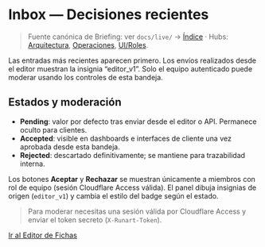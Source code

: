 # Inbox — Decisiones recientes

<!-- canonical-crosslink: pr-01 -->
> Fuente canónica de Briefing: ver `docs/live/` → [Índice](../../../../docs/live/index.md) · Hubs: [Arquitectura](../../../../docs/live/architecture/index.md), [Operaciones](../../../../docs/live/operations/index.md), [UI/Roles](../../../../docs/live/ui_roles/index.md).

Las entradas más recientes aparecen primero. Los envíos realizados desde el editor muestran la insignia “editor_v1”. Solo el equipo autenticado puede moderar usando los controles de esta bandeja.

<!-- interno:start -->
<div class="interno">

## Estados y moderación
- **Pending**: valor por defecto tras enviar desde el editor o API. Permanece oculto para clientes.
- **Accepted**: visible en dashboards e interfaces de cliente una vez aprobada desde esta bandeja.
- **Rejected**: descartado definitivamente; se mantiene para trazabilidad interna.

Los botones **Aceptar** y **Rechazar** se muestran únicamente a miembros con rol de equipo (sesión Cloudflare Access válida). El panel dibuja insignias de origen (`editor_v1`) y cambia el estilo del badge según el estado.

> Para moderar necesitas una sesión válida por Cloudflare Access y enviar el token secreto (`X-Runart-Token`).

<p class="interno editor-link"><a href="/editor/" class="md-button md-button--primary">Ir al Editor de Fichas</a></p>

<div id="inbox-app" class="inbox-app" data-role="equipo">
  <ul id="inbox-list" role="list" aria-live="polite" aria-busy="true"></ul>
  <div id="inbox-feedback" role="status" aria-live="polite"></div>
  <div id="inbox-announce" role="status" aria-live="assertive" class="inbox-announce"></div>
</div>

<script>
  const API_BASE = window.RUN_BRIEFING_BASE_URL || '';
  const API_INBOX = `${API_BASE}/api/inbox`;
  const API_MODERAR = `${API_BASE}/api/moderar`;
  const moderationState = new Map();

  function parseTimestamp(value) {
    if (!value) return null;
    const date = new Date(value);
    if (!Number.isNaN(date.getTime())) {
      return date;
    }
    const numeric = Number(value);
    if (!Number.isNaN(numeric)) {
      return new Date(numeric * 1000);
    }
    return null;
  }

  function orderValue(item) {
    const ts = item?.meta?.createdAt || item?.ts || item?.timestamp || item?.created_at;
    const date = parseTimestamp(ts);
    if (date) return date.getTime();
    if (typeof item.decision_id === 'string') {
      return item.decision_id.localeCompare('');
    }
    return 0;
  }

  function formatDate(value) {
    const date = parseTimestamp(value);
    if (!date) return 'Fecha no disponible';
    return new Intl.DateTimeFormat('es-ES', {
      dateStyle: 'medium',
      timeStyle: 'short'
    }).format(date);
  }

  function getRole() {
    const app = document.getElementById('inbox-app');
    return (app?.dataset?.role || 'cliente').toLowerCase();
  }

  function getAuthToken() {
    const token = (window.RUN_EDITOR_TOKEN || '').trim();
    return token || 'dev-token';
  }

  function getStatusBadge(status) {
    const normalized = (status || 'pending').toLowerCase();
    const labelMap = {
      pending: 'Pending',
      accepted: 'Accepted',
      rejected: 'Rejected'
    };
    const span = document.createElement('span');
    span.className = `inbox-status inbox-status--${normalized}`;
    span.textContent = labelMap[normalized] || normalized;
    span.setAttribute('aria-label', `Estado ${span.textContent}`);
    return span;
  }

  function createOriginBadge(text) {
    const span = document.createElement('span');
    span.className = 'inbox-badge';
    span.textContent = text;
    span.setAttribute('aria-label', `Origen ${text}`);
    return span;
  }

  function announce(message, type = 'info') {
    const announceRegion = document.getElementById('inbox-announce');
    if (!announceRegion) return;
    announceRegion.textContent = message;
    announceRegion.className = `inbox-announce inbox-announce--${type}`;
  }

  function clearAnnouncements() {
    const announceRegion = document.getElementById('inbox-announce');
    if (!announceRegion) return;
    announceRegion.textContent = '';
    announceRegion.className = 'inbox-announce';
  }

  function renderModerationActions(item, container) {
    if (getRole() !== 'equipo') return;

    const status = (item?.moderation?.status || 'pending').toLowerCase();
    const actions = document.createElement('div');
    actions.className = 'inbox-actions';

    const note = document.createElement('p');
    note.className = 'inbox-actions__note';
    note.textContent = 'Modera esta ficha:';
    actions.appendChild(note);

    const buttons = document.createElement('div');
    buttons.className = 'inbox-actions__buttons';

    const acceptBtn = document.createElement('button');
    acceptBtn.type = 'button';
    acceptBtn.className = 'inbox-action inbox-action--accept';
    acceptBtn.textContent = 'Aceptar';
    acceptBtn.addEventListener('click', function () {
      submitModeration(item, 'accept', acceptBtn, buttons);
    });

    const rejectBtn = document.createElement('button');
    rejectBtn.type = 'button';
    rejectBtn.className = 'inbox-action inbox-action--reject';
    rejectBtn.textContent = 'Rechazar';
    rejectBtn.addEventListener('click', function () {
      submitModeration(item, 'reject', rejectBtn, buttons);
    });

    if (status === 'accepted' || status === 'rejected') {
      acceptBtn.disabled = true;
      rejectBtn.disabled = true;
      buttons.setAttribute('data-status-locked', status);
    }

    buttons.appendChild(acceptBtn);
    buttons.appendChild(rejectBtn);
    actions.appendChild(buttons);
    container.appendChild(actions);
  }

  async function submitModeration(item, action, pressedButton, buttonGroup) {
    const decisionId = item?.decision_id;
    if (!decisionId) return;

    const activeState = moderationState.get(decisionId);
    if (activeState === 'processing') {
      announce('Ya hay una acción en curso para esta ficha.', 'info');
      return;
    }

    moderationState.set(decisionId, 'processing');
    pressedButton.disabled = true;
    buttonGroup.classList.add('is-processing');
    announce('Procesando acción de moderación…', 'loading');

    try {
      const response = await fetch(API_MODERAR, {
        method: 'POST',
        credentials: 'include',
        headers: {
          'Content-Type': 'application/json',
          'X-Runart-Token': getAuthToken()
        },
        body: JSON.stringify({
          decision_id: decisionId,
          action,
          note: ''
        })
      });

      const result = await response.json().catch(() => ({ ok: false }));

      if (!response.ok || !result?.ok) {
        throw new Error(result?.error || `Estado ${response.status}`);
      }

      announce(`La ficha ${decisionId} ahora está ${result.status}.`, 'success');
      await loadInbox(true);
    } catch (error) {
      console.error('Moderation error:', error);
      announce(`No se pudo actualizar la ficha: ${error.message}`, 'error');
      pressedButton.disabled = false;
    } finally {
      moderationState.delete(decisionId);
      buttonGroup.classList.remove('is-processing');
    }
  }

  async function loadInbox(skipReset = false) {
    const list = document.getElementById('inbox-list');
    const feedback = document.getElementById('inbox-feedback');
    if (!list || !feedback) return;

    if (!skipReset) {
      clearAnnouncements();
    }

    list.innerHTML = '';
    list.setAttribute('aria-busy', 'true');
    feedback.textContent = 'Cargando decisiones…';

    let payload = null;
    try {
      const response = await fetch(API_INBOX, { credentials: 'include' });
      if (!response.ok) {
        throw new Error(`Estado ${response.status}`);
      }
      payload = await response.json();
    } catch (error) {
      feedback.textContent = 'No fue posible recuperar el inbox. Verifica tu acceso o inténtalo más tarde.';
      console.error('Inbox fetch error:', error);
      list.setAttribute('aria-busy', 'false');
      return;
    }

    const items = Array.isArray(payload?.items) ? payload.items.slice() : Array.isArray(payload) ? payload.slice() : [];
    items.sort((a, b) => orderValue(b) - orderValue(a));

    list.innerHTML = '';
    items.forEach((item) => {
      const listItem = document.createElement('li');
      listItem.setAttribute('role', 'listitem');
      listItem.className = 'inbox-item';

      const header = document.createElement('div');
      header.className = 'inbox-item__header';

      const idSpan = document.createElement('span');
      idSpan.className = 'inbox-item__id';
      idSpan.textContent = item.decision_id || 'Sin ID';
      header.appendChild(idSpan);

      const typeSpan = document.createElement('span');
      typeSpan.className = 'inbox-item__type';
      typeSpan.textContent = item.tipo || item.kind || 'Sin tipo';
      header.appendChild(typeSpan);

      const dateSpan = document.createElement('span');
      dateSpan.className = 'inbox-item__date';
      const ts = item?.meta?.createdAt || item.ts || item.timestamp || item.created_at;
      dateSpan.textContent = formatDate(ts);
      header.appendChild(dateSpan);

      const statusBadge = getStatusBadge(item?.moderation?.status);
      header.appendChild(statusBadge);

      if (item.token_origen === 'editor_v1') {
        const originBadge = createOriginBadge('editor_v1');
        originBadge.classList.add('badge-editor');
        header.appendChild(originBadge);
      }

      listItem.appendChild(header);

      if (item?.meta?.userEmail) {
        const user = document.createElement('p');
        user.className = 'inbox-item__user';
        user.textContent = `Enviado por: ${item.meta.userEmail}`;
        listItem.appendChild(user);
      }

      if (item.comentario || item.comment) {
        const note = document.createElement('p');
        note.className = 'inbox-item__comment';
        note.textContent = item.comentario || item.comment;
        listItem.appendChild(note);
      }

      renderModerationActions(item, listItem);

      list.appendChild(listItem);
    });

    if (items.length === 0) {
      const empty = document.createElement('li');
      empty.textContent = 'No hay decisiones registradas aún.';
      empty.className = 'inbox-item inbox-item--empty';
      empty.setAttribute('role', 'listitem');
      list.appendChild(empty);
      feedback.textContent = '';
    } else {
      feedback.textContent = `Mostrando ${items.length} decisiones (${payload?.visibility || 'accepted'}).`;
    }

    list.setAttribute('aria-busy', 'false');
  }

  loadInbox();
</script>

<style>
  .inbox-app {
    display: flex;
    flex-direction: column;
    gap: 1rem;
  }

  .inbox-item {
    margin: 0 0 1rem 0;
    padding: 1rem;
    border: 1px solid rgba(15, 23, 42, 0.08);
    border-radius: 12px;
    background: #fff;
    box-shadow: 0 6px 16px rgba(15, 23, 42, 0.06);
    list-style: none;
  }

  .inbox-item__header {
    display: flex;
    flex-wrap: wrap;
    gap: 0.5rem 1rem;
    align-items: center;
    font-weight: 600;
  }

  .inbox-item__id {
    color: #1f2937;
  }

  .inbox-item__type {
    color: #475569;
  }

  .inbox-item__date {
    color: #2563eb;
  }

  .inbox-badge {
    background: rgba(59, 130, 246, 0.15);
    color: #1d4ed8;
    border-radius: 999px;
    padding: 0.1rem 0.6rem;
    font-size: 0.75rem;
    text-transform: uppercase;
    letter-spacing: 0.05em;
  }

  .badge-editor {
    background: rgba(22, 163, 74, 0.15);
    color: #15803d;
  }

  .inbox-status {
    border-radius: 999px;
    padding: 0.1rem 0.6rem;
    font-size: 0.75rem;
    font-weight: 600;
    text-transform: uppercase;
    letter-spacing: 0.05em;
    border: 1px solid transparent;
  }

  .inbox-status--pending {
    background: rgba(234, 179, 8, 0.15);
    color: #b45309;
    border-color: rgba(234, 179, 8, 0.3);
  }

  .inbox-status--accepted {
    background: rgba(34, 197, 94, 0.18);
    color: #15803d;
    border-color: rgba(34, 197, 94, 0.35);
  }

  .inbox-status--rejected {
    background: rgba(239, 68, 68, 0.18);
    color: #b91c1c;
    border-color: rgba(239, 68, 68, 0.35);
  }

  .inbox-item__user,
  .inbox-item__comment {
    margin: 0.5rem 0 0;
    color: #4b5563;
  }

  .inbox-item--empty {
    text-align: center;
    color: #64748b;
    font-style: italic;
  }

  .editor-link {
    margin: 0 0 1.5rem;
  }

  .editor-link .md-button {
    display: inline-flex;
    gap: 0.4rem;
    align-items: center;
    font-size: 0.9rem;
  }

  .inbox-actions {
    margin-top: 1rem;
    padding-top: 1rem;
    border-top: 1px dashed rgba(15, 23, 42, 0.12);
    display: flex;
    flex-direction: column;
    gap: 0.5rem;
  }

  .inbox-actions__note {
    margin: 0;
    font-size: 0.85rem;
    color: #475569;
  }

  .inbox-actions__buttons {
    display: flex;
    gap: 0.75rem;
    flex-wrap: wrap;
  }

  .inbox-actions__buttons.is-processing {
    opacity: 0.7;
    pointer-events: none;
  }

  .inbox-action {
    border: none;
    border-radius: 999px;
    padding: 0.45rem 1.2rem;
    font-weight: 600;
    cursor: pointer;
    transition: transform 0.15s ease, box-shadow 0.15s ease;
  }

  .inbox-action:hover {
    transform: translateY(-1px);
  }

  .inbox-action:focus-visible {
    outline: 3px solid rgba(59, 130, 246, 0.35);
    outline-offset: 2px;
  }

  .inbox-action[disabled] {
    cursor: not-allowed;
    opacity: 0.7;
  }

  .inbox-action--accept {
    background: rgba(34, 197, 94, 0.12);
    color: #15803d;
    border: 1px solid rgba(34, 197, 94, 0.4);
  }

  .inbox-action--reject {
    background: rgba(239, 68, 68, 0.12);
    color: #b91c1c;
    border: 1px solid rgba(239, 68, 68, 0.4);
  }

  .inbox-announce {
    min-height: 1.5rem;
    font-size: 0.9rem;
    font-weight: 600;
  }

  .inbox-announce--success {
    color: #15803d;
  }

  .inbox-announce--error {
    color: #b91c1c;
  }

  .inbox-announce--loading,
  .inbox-announce--info {
    color: #2563eb;
  }
</style>
</div>
<!-- interno:end -->
